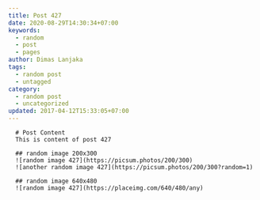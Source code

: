 ```yaml
---
title: Post 427
date: 2020-08-29T14:30:34+07:00
keywords:
  - random
  - post
  - pages
author: Dimas Lanjaka
tags:
  - random post
  - untagged
category:
  - random post
  - uncategorized
updated: 2017-04-12T15:33:05+07:00
---
```


      # Post Content
      This is content of post 427

      ## random image 200x300
      ![random image 427](https://picsum.photos/200/300)
      ![another random image 427](https://picsum.photos/200/300?random=1)

      ## random image 640x480
      ![random image 427](https://placeimg.com/640/480/any)
      